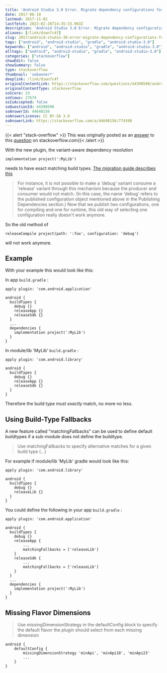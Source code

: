 ```yaml
---
title: 'Android Studio 3.0 Error. Migrate dependency configurations for local modules'
date: 2017-06-19
lastmod: 2017-11-02
lastfetch: 2023-02-26T14:35:33.983Z
description: 'Android Studio 3.0 Error. Migrate dependency configurations for local modules'
aliases: [/link/dzwn7c4f]
slug: 2017/android-studio-30-error-migrate-dependency-configurations-for-local-modules
tags: ["android", "android-studio", "gradle", "android-studio-3.0"]
keywords: ["android", "android-studio", "gradle", "android-studio-3.0"]
alltags: ["android", "android-studio", "gradle", "android-studio-3.0"]
categories: ["stackoverflow"]
showEdit: false 
showSummary: false 
type: stackoverflow 
thumbnail: 'sobanner*' 
deeplink: /link/dzwn7c4f
originalContentLink: https://stackoverflow.com/questions/44390590/android-studio-3-0-error-migrate-dependency-configurations-for-local-modules
originalContentType: stackoverflow
soScore: 33
soViews: 27674
soIsAccepted: false
soQuestionId: 44390590
soAnswerId: 44640156
soAnswerLicense: CC BY-SA 3.0
soAnswerLink: https://stackoverflow.com/a/44640156/774398
---
```


{{< alert "stack-overflow" >}} This was originally posted as an [answer](https://stackoverflow.com/a/44640156/774398) to this [question](https://stackoverflow.com/questions/44390590/android-studio-3-0-error-migrate-dependency-configurations-for-local-modules)  on stackoverflow.com{{< /alert >}}

With the new plugin, the variant-aware dependency resolution

```
implementation project(':MyLib')

```

needs to have exact matching build types. [The migration guide describes this](https://developer.android.com/studio/preview/features/new-android-plugin-migration.html#variant_dependencies)

> For instance, it is not possible to make a 'debug' variant consume a 'release' variant through this mechanism because the producer and consumer would not match. (In this case, the name 'debug' refers to the published configuration object mentioned above in the Publishing Dependencies section.) Now that we publish two configurations, one for compiling and one for runtime, this old way of selecting one configuration really doesn't work anymore.

So the old method of

```
releaseCompile project(path: ':foo', configuration: 'debug')

```

will not work anymore.

Example
-------

With your example this would look like this:

In app  `build.gradle` :

```
apply plugin: 'com.android.application'

android {
  buildTypes {
    debug {}
    releaseApp {}
    releaseSdk {}
  }
  ...
  dependencies {
    implementation project(':MyLib')
  }
}

```

In module/lib 'MyLib'  `build.gradle` :

```
apply plugin: 'com.android.library'

android {
  buildTypes {
    debug {}
    releaseApp {}
    releaseSdk {}
  }
}

```

Therefore the build type must _exactly_ match, no more no less.

Using Build-Type Fallbacks
--------------------------

A new feature called "matchingFallbacks" can be used to define default buildtypes if a sub-module does not define the buildtype.

> Use matchingFallbacks to specify alternative matches for a given build type (...)

For example if module/lib 'MyLib' gradle would look like this:

```
apply plugin: 'com.android.library'

android {
  buildTypes {
    debug {}
    releaseLib {}
  }
}

```

You could define the following in your app  `build.gradle` :

```
apply plugin: 'com.android.application'

android {
  buildTypes {
    debug {}
    releaseApp {
        ...
        matchingFallbacks = ['releaseLib']
    }
    releaseSdk {
        ...
        matchingFallbacks = ['releaseLib']
    }
  }
  ...
  dependencies {
    implementation project(':MyLib')
  }
}

```

Missing Flavor Dimensions
-------------------------

> Use missingDimensionStrategy in the defaultConfig block to specify the default flavor the plugin should select from each missing dimension

```
android {
    defaultConfig {
        missingDimensionStrategy 'minApi', 'minApi18', 'minApi23'
        ...
    }
}

```
